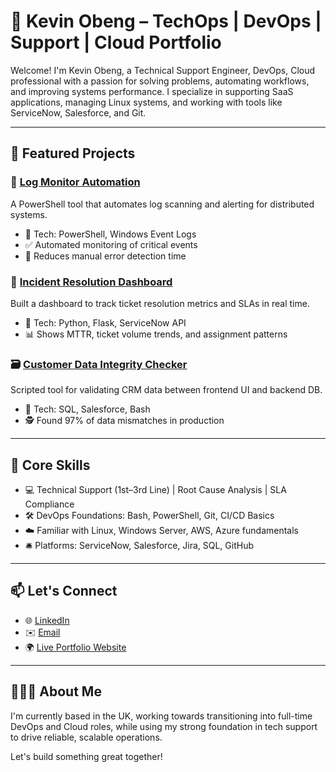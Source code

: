 # 💼 Kevin Obeng – TechOps | DevOps | Support | Cloud Portfolio

Welcome! I'm Kevin Obeng, a Technical Support Engineer, DevOps, Cloud professional with a passion for solving problems, automating workflows, and improving systems performance. I specialize in supporting SaaS applications, managing Linux systems, and working with tools like ServiceNow, Salesforce, and Git.

---

## 🌟 Featured Projects

### 🚀 [Log Monitor Automation](https://github.com/yourusername/project-link)
A PowerShell tool that automates log scanning and alerting for distributed systems.

- 🧰 Tech: PowerShell, Windows Event Logs
- ✅ Automated monitoring of critical events
- 🔧 Reduces manual error detection time

### 📡 [Incident Resolution Dashboard](https://github.com/yourusername/project-link)
Built a dashboard to track ticket resolution metrics and SLAs in real time.

- 🧰 Tech: Python, Flask, ServiceNow API
- 📊 Shows MTTR, ticket volume trends, and assignment patterns

### 🗃️ [Customer Data Integrity Checker](https://github.com/yourusername/project-link)
Scripted tool for validating CRM data between frontend UI and backend DB.

- 🧰 Tech: SQL, Salesforce, Bash
- 🕵️ Found 97% of data mismatches in production

---

## 🧰 Core Skills

- 💻 Technical Support (1st–3rd Line) | Root Cause Analysis | SLA Compliance
- 🛠️ DevOps Foundations: Bash, PowerShell, Git, CI/CD Basics
- ☁️ Familiar with Linux, Windows Server, AWS, Azure fundamentals
- 🛎️ Platforms: ServiceNow, Salesforce, Jira, SQL, GitHub

---

## 📫 Let's Connect

- 🌐 [LinkedIn](https://linkedin.com/in/yourprofile)
- ✉️ [Email](mailto:youremail@example.com)
- 🌍 [Live Portfolio Website](https://yourusername.github.io/your-repo-name)

---

## 👨🏾‍💻 About Me

I'm currently based in the UK, working towards transitioning into full-time DevOps and Cloud roles, while using my strong foundation in tech support to drive reliable, scalable operations.

Let's build something great together!
